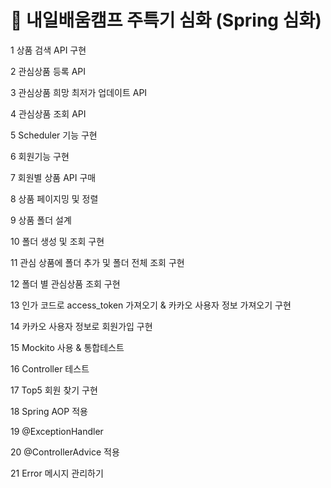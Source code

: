 # 🧮 내일배움캠프 주특기 심화 (Spring 심화)

1 상품 검색 API 구현

2 관심상품 등록 API

3 관심상품 희망 최저가 업데이트 API

4 관심상품 조회 API

5 Scheduler 기능 구현

6 회원기능 구현

7 회원별 상품 API 구매

8 상품 페이지밍 및 정렬

9 상품 폴더 설계

10 폴더 생성 및 조회 구현

11 관심 상품에 폴더 추가 및 폴더 전체 조회 구현

12 폴더 별 관심상품 조회 구현

13 인가 코드로 access_token 가져오기 & 카카오 사용자 정보 가져오기 구현

14 카카오 사용자 정보로 회원가입 구현

15 Mockito 사용 & 통합테스트

16 Controller 테스트

17  Top5 회원 찾기 구현

18 Spring AOP 적용

19 @ExceptionHandler

20 @ControllerAdvice 적용

21 Error 메시지 관리하기
